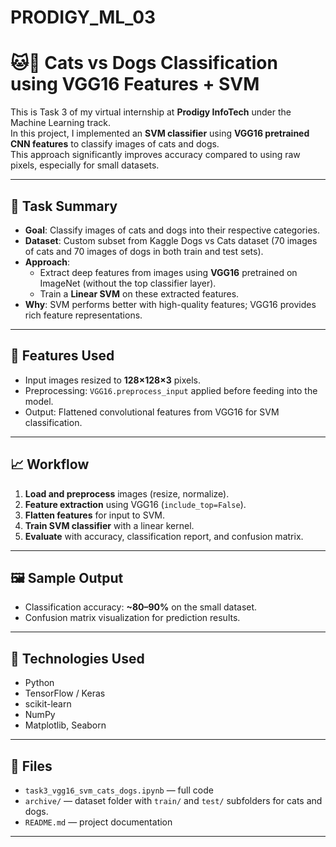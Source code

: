 # PRODIGY_ML_03
# 🐱🐶 Cats vs Dogs Classification using VGG16 Features + SVM

This is Task 3 of my virtual internship at **Prodigy InfoTech** under the Machine Learning track.  
In this project, I implemented an **SVM classifier** using **VGG16 pretrained CNN features** to classify images of cats and dogs.  
This approach significantly improves accuracy compared to using raw pixels, especially for small datasets.

---

## 🧠 Task Summary

- **Goal**: Classify images of cats and dogs into their respective categories.
- **Dataset**: Custom subset from Kaggle Dogs vs Cats dataset (70 images of cats and 70 images of dogs in both train and test sets).
- **Approach**:  
  - Extract deep features from images using **VGG16** pretrained on ImageNet (without the top classifier layer).  
  - Train a **Linear SVM** on these extracted features.
- **Why**: SVM performs better with high-quality features; VGG16 provides rich feature representations.

---

## 📌 Features Used

- Input images resized to **128×128×3** pixels.
- Preprocessing: `VGG16.preprocess_input` applied before feeding into the model.
- Output: Flattened convolutional features from VGG16 for SVM classification.

---

## 📈 Workflow

1. **Load and preprocess** images (resize, normalize).
2. **Feature extraction** using VGG16 (`include_top=False`).
3. **Flatten features** for input to SVM.
4. **Train SVM classifier** with a linear kernel.
5. **Evaluate** with accuracy, classification report, and confusion matrix.

---

## 🖼️ Sample Output

- Classification accuracy: **~80–90%** on the small dataset.
- Confusion matrix visualization for prediction results.

---

## 🚀 Technologies Used

- Python
- TensorFlow / Keras
- scikit-learn
- NumPy
- Matplotlib, Seaborn

---

## 📂 Files

- `task3_vgg16_svm_cats_dogs.ipynb` — full code
- `archive/` — dataset folder with `train/` and `test/` subfolders for cats and dogs.
- `README.md` — project documentation

---
